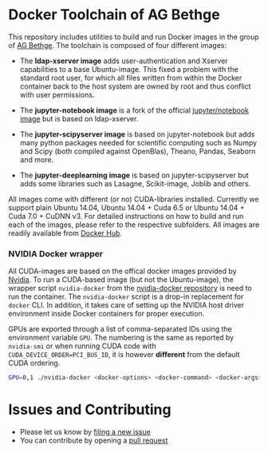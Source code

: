 # Docker Toolchain of AG Bethge

This repository includes utilities to build and run Docker images in the group of [AG Bethge](http://bethgelab.org/). The toolchain is composed of four different images:

* The __ldap-xserver image__ adds user-authentication and Xserver capabilities to a base Ubuntu-image. This fixed a problem with the standard root user, for which all files written from within the Docker container back to the host system are owned by root and thus conflict with user permissions.

* The __jupyter-notebook image__ is a fork of the official [jupyter/notebook image](https://hub.docker.com/r/jupyter/notebook/) but is based on ldap-xserver.

* The __jupyter-scipyserver image__ is based on jupyter-notebook but adds many python packages needed for scientific computing such as Numpy and Scipy (both compiled against OpenBlas), Theano, Pandas, Seaborn and more.

* The __jupyter-deeplearning image__ is based on jupyter-scipyserver but adds some libraries such as Lasagne, Scikit-image, Joblib and others. 

All images come with different (or no) CUDA-libraries installed. Currently we support plain Ubuntu 14.04, Ubuntu 14.04 + Cuda 6.5 or Ubuntu 14.04 + Cuda 7.0 + CuDNN v3. For detailed instructions on how to build and run each of the images, please refer to the respective subfolders. All images are readily available from [Docker Hub](https://hub.docker.com/u/wielandbrendel/).

### NVIDIA Docker wrapper

All CUDA-images are based on the offical docker images provided by [Nvidia](https://github.com/NVIDIA/nvidia-docker). To run a CUDA-based image (but not the Ubuntu-image), the wrapper script ```nvidia-docker``` from the [nvidia-docker repository](https://github.com/NVIDIA/nvidia-docker) is need to run the container. The ```nvidia-docker``` script is a drop-in replacement for ```docker``` CLI. In addition, it takes care of setting up the NVIDIA host driver environment inside Docker containers for proper execution.

GPUs are exported through a list of comma-separated IDs using the environment variable ```GPU```.
The numbering is the same as reported by ```nvidia-smi``` or when running CUDA code with ```CUDA_DEVICE_ORDER=PCI_BUS_ID```, it is however **different** from the default CUDA ordering.

```sh
GPU=0,1 ./nvidia-docker <docker-options> <docker-command> <docker-args>
```

# Issues and Contributing
* Please let us know by [filing a new issue](https://github.com/wielandbrendel/agmb-docker/issues/new)
* You can contribute by opening a [pull request](https://help.github.com/articles/using-pull-requests/)  
